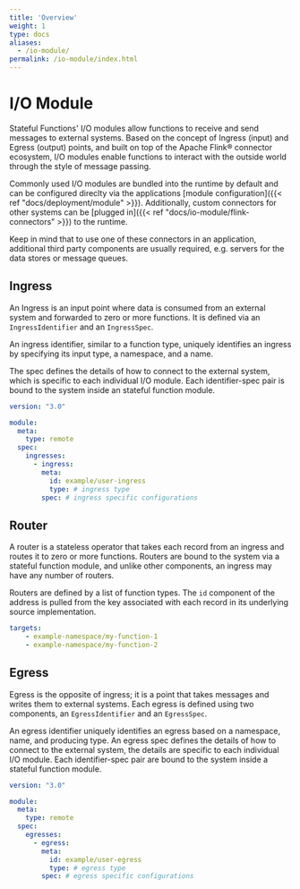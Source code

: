 ```yaml
---
title: 'Overview'
weight: 1
type: docs
aliases:
  - /io-module/
permalink: /io-module/index.html
---
```

<!--
Licensed to the Apache Software Foundation (ASF) under one
or more contributor license agreements.  See the NOTICE file
distributed with this work for additional information
regarding copyright ownership.  The ASF licenses this file
to you under the Apache License, Version 2.0 (the
"License"); you may not use this file except in compliance
with the License.  You may obtain a copy of the License at

  http://www.apache.org/licenses/LICENSE-2.0

Unless required by applicable law or agreed to in writing,
software distributed under the License is distributed on an
"AS IS" BASIS, WITHOUT WARRANTIES OR CONDITIONS OF ANY
KIND, either express or implied.  See the License for the
specific language governing permissions and limitations
under the License.
-->

# I/O Module

Stateful Functions' I/O modules allow functions to receive and send messages to external systems.
Based on the concept of Ingress (input) and Egress (output) points, and built on top of the Apache Flink® connector ecosystem, I/O modules enable functions to interact with the outside world through the style of message passing.

Commonly used I/O modules are bundled into the runtime by default and can be configured direclty via the applications [module configuration]({{< ref "docs/deployment/module" >}}). 
Additionally, custom connectors for other systems can be [plugged in]({{< ref "docs/io-module/flink-connectors" >}}) to the runtime.

Keep in mind that to use one of these connectors in an application, additional third party components are usually required, e.g. servers for the data stores or message queues.

## Ingress

An Ingress is an input point where data is consumed from an external system and forwarded to zero or more functions.
It is defined via an ``IngressIdentifier`` and an ``IngressSpec``.

An ingress identifier, similar to a function type, uniquely identifies an ingress by specifying its input type, a namespace, and a name.

The spec defines the details of how to connect to the external system, which is specific to each individual I/O module. Each identifier-spec pair is bound to the system inside an stateful function module.
```yaml
version: "3.0"

module:
  meta:
    type: remote
  spec:
    ingresses:
      - ingress:
        meta:
          id: example/user-ingress
          type: # ingress type
        spec: # ingress specific configurations
```

## Router

A router is a stateless operator that takes each record from an ingress and routes it to zero or more functions.
Routers are bound to the system via a stateful function module, and unlike other components, an ingress may have any number of routers.

Routers are defined by a list of function types.
The ``id`` component of the address is pulled from the key associated with each record in its underlying source implementation.
```yaml
targets:
    - example-namespace/my-function-1
    - example-namespace/my-function-2
```

## Egress

Egress is the opposite of ingress; it is a point that takes messages and writes them to external systems.
Each egress is defined using two components, an ``EgressIdentifier`` and an ``EgressSpec``.

An egress identifier uniquely identifies an egress based on a namespace, name, and producing type.
An egress spec defines the details of how to connect to the external system, the details are specific to each individual I/O module.
Each identifier-spec pair are bound to the system inside a stateful function module.

```yaml
version: "3.0"

module:
  meta:
    type: remote
  spec:
    egresses:
      - egress:
        meta:
          id: example/user-egress
          type: # egress type
        spec: # egress specific configurations
```
